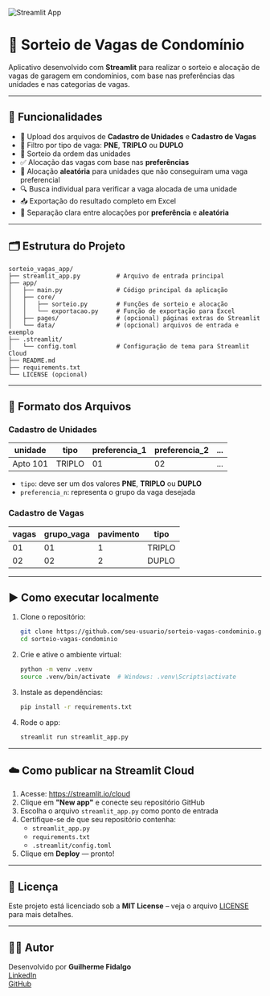 ![Streamlit App](https://img.shields.io/badge/built%20with-Streamlit-ff4b4b?style=for-the-badge&logo=streamlit&logoColor=white)

# 🎯 Sorteio de Vagas de Condomínio

Aplicativo desenvolvido com **Streamlit** para realizar o sorteio e alocação de vagas de garagem em condomínios, com base nas preferências das unidades e nas categorias de vagas.

---

## 🚗 Funcionalidades

- 📂 Upload dos arquivos de **Cadastro de Unidades** e **Cadastro de Vagas**
- 🔀 Filtro por tipo de vaga: **PNE**, **TRIPLO** ou **DUPLO**
- 🎲 Sorteio da ordem das unidades
- ✅ Alocação das vagas com base nas **preferências**
- 🎲 Alocação **aleatória** para unidades que não conseguiram uma vaga preferencial
- 🔍 Busca individual para verificar a vaga alocada de uma unidade
- 📥 Exportação do resultado completo em Excel
- 🧾 Separação clara entre alocações por **preferência** e **aleatória**

---

## 🗂️ Estrutura do Projeto

```
sorteio_vagas_app/
├── streamlit_app.py          # Arquivo de entrada principal
├── app/
│   ├── main.py               # Código principal da aplicação
│   ├── core/
│   │   ├── sorteio.py        # Funções de sorteio e alocação
│   │   └── exportacao.py     # Função de exportação para Excel
│   ├── pages/                # (opcional) páginas extras do Streamlit
│   └── data/                 # (opcional) arquivos de entrada e exemplo
├── .streamlit/
│   └── config.toml           # Configuração de tema para Streamlit Cloud
├── README.md
├── requirements.txt
└── LICENSE (opcional)
```

---

## 📄 Formato dos Arquivos

### Cadastro de Unidades

| unidade   | tipo   | preferencia_1 | preferencia_2 | ... |
|-----------|--------|----------------|----------------|-----|
| Apto 101  | TRIPLO | 01             | 02             | ... |

- `tipo`: deve ser um dos valores **PNE**, **TRIPLO** ou **DUPLO**
- `preferencia_n`: representa o grupo da vaga desejada

### Cadastro de Vagas

| vagas | grupo_vaga | pavimento | tipo   |
|-------|------------|-----------|--------|
| 01    | 01         | 1         | TRIPLO |
| 02    | 02         | 2         | DUPLO  |

---

## ▶️ Como executar localmente

1. Clone o repositório:
   ```bash
   git clone https://github.com/seu-usuario/sorteio-vagas-condominio.git
   cd sorteio-vagas-condominio
   ```

2. Crie e ative o ambiente virtual:
   ```bash
   python -m venv .venv
   source .venv/bin/activate  # Windows: .venv\Scripts\activate
   ```

3. Instale as dependências:
   ```bash
   pip install -r requirements.txt
   ```

4. Rode o app:
   ```bash
   streamlit run streamlit_app.py
   ```

---

## ☁️ Como publicar na Streamlit Cloud

1. Acesse: https://streamlit.io/cloud  
2. Clique em **"New app"** e conecte seu repositório GitHub  
3. Escolha o arquivo `streamlit_app.py` como ponto de entrada  
4. Certifique-se de que seu repositório contenha:
   - `streamlit_app.py`
   - `requirements.txt`
   - `.streamlit/config.toml`
5. Clique em **Deploy** — pronto!

---

## 📃 Licença

Este projeto está licenciado sob a **MIT License** – veja o arquivo [LICENSE](LICENSE) para mais detalhes.

---

## 👨‍💻 Autor

Desenvolvido por **Guilherme Fidalgo**  
[LinkedIn](https://www.linkedin.com/in/guilherme-fidalgo/)  
[GitHub](https://github.com/guifidalgo)
